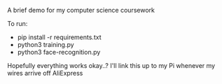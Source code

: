 A brief demo for my computer science coursework

To run: 
- pip install -r requirements.txt
- python3 training.py
- python3 face-recognition.py

Hopefully everything works okay..? I'll link this up to my Pi whenever my wires arrive off AliExpress
